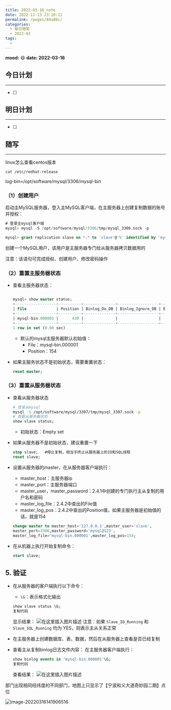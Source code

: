 ```yaml
---
title: 2022-03-16_note
date: 2022-11-13 23:10:11
permalink: /pages/84ad8c/
categories:
  - 每日随笔
  - 2022-03
tags:
  - 
---
```

**mood:** :smile:  									**date: 2022-03-16**  
## 今日计划  
------
- [ ]  
## 明日计划  
------
- [ ]  
## 随写 
------

linux怎么查看centos版本

```
cat /etc/redhat-release
```

log-bin=/opt/software/mysql/3306/mysql-bin



### （1）创建用户

启动主MySQL服务器，登入主MySQL客户端，在主服务器上创建复制数据的账号并授权：

```sql
# 登录主mysql客户端
mysql> mysql -S /opt/software/mysql/3306/tmp/mysql_3306.sock -p 

mysql> grant replication slave on *.* to 'slave'@'%' identified by 'mysql@123';
```

创建一个MySQL用户，该用户是主服务器专门给从服务器拷贝数据用的

注意：该语句可完成授权、创建用户、修改密码操作



### （2）重置主服务器状态

- 查看主服务器状态：

  ```sql
  
  mysql> show master status;
  +------------------+----------+--------------+------------------+-------------------+
  | File             | Position | Binlog_Do_DB | Binlog_Ignore_DB | Executed_Gtid_Set |
  +------------------+----------+--------------+------------------+-------------------+
  | mysql-bin.000001 |      430 |              |                  |                   |
  +------------------+----------+--------------+------------------+-------------------+
  1 row in set (0.00 sec)
  ```

  - 默认的mysql主服务器默认初始值：
    - File：mysql-bin.000001
    - Position：154

- 如果主服务状态不是初始状态，需要重置状态：

  ```sql
  reset master;
  ```

### （3）重置从服务器状态

- 查看从服务器状态

  ```sh
  # 登录从mysql
  mysql -S /opt/software/mysql/3307/tmp/mysql_3307.sock -p 
  # 查看从服务器状态
  show slave status;
  ```

  - 初始状态：Empty set

- 如果从服务器不是初始状态，建议重置一下

  ```sql
  stop slave; 	#停止复制，相当于终止从服务器上的IO和SQL线程
  reset slave;
  ```

- 设置从服务器的master，在从服务器客户端执行：

  - master_host：主服务器ip
  - master_port：主服务器端口
  - master_user，master_password：2.4.1中创建的专门执行主从复制的用户名和密码
  - master_log_file：2.4.2中查出的File值
  - master_log_pos：2.4.2中查出的Position值，如果主服务器是初始值的话，就是154

  ```sql
  change master to master_host='127.0.0.1',master_user='slave',
  master_port=3306,master_password='mysql@123',
  master_log_file='mysql-bin.000001',master_log_pos=154;
  ```

- 在从机器上执行开始复制命令：

  ```sql
  start slave;
  ```

## 5. 验证

- 在从服务器的客户端执行以下命令：

  - `\G`：表示格式化输出

  ```sql
  show slave status \G;
  复制代码
  ```

  显示结果： ![在这里插入图片描述](https://p3-juejin.byteimg.com/tos-cn-i-k3u1fbpfcp/34cfa316a00d470bbca48020fd7f9352~tplv-k3u1fbpfcp-zoom-in-crop-mark:1304:0:0:0.awebp) 注意：如果 `Slave_IO_Running` 和 `Slave_SQL_Running` 均为 YES，则表示主从关系正常

- 在主服务器上创建数据库、表、数据，然后在从服务器上查看是否已经复制

- 查看主从复制binlog日志文件内容： 在主服务器客户端执行：

  ```sql
  show binlog events in 'mysql-bin.000001'\G;
  复制代码
  ```

  查看结果： ![在这里插入图片描述](https://p3-juejin.byteimg.com/tos-cn-i-k3u1fbpfcp/4100e0d8129141c9b8ad4b5f88a628e9~tplv-k3u1fbpfcp-zoom-in-crop-mark:1304:0:0:0.awebp)




部门出现相同经纬度的不同部门，地图上只显示了【宁波和义大道奇妙园二期】点位

![image-20220316141906516](https://img.ggball.top/picGo/image-20220316141906516.png)